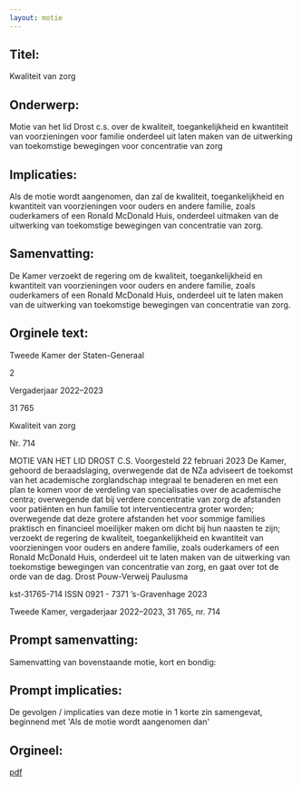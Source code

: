 ```yaml
---
layout: motie
---
```

## Titel:
Kwaliteit van zorg 
## Onderwerp:
Motie van het lid Drost c.s. over de kwaliteit, toegankelijkheid en kwantiteit van voorzieningen voor familie onderdeel uit laten maken van de uitwerking van toekomstige bewegingen voor concentratie van zorg
## Implicaties:

Als de motie wordt aangenomen, dan zal de kwaliteit, toegankelijkheid en kwantiteit van voorzieningen voor ouders en andere familie, zoals ouderkamers of een Ronald McDonald Huis, onderdeel uitmaken van de uitwerking van toekomstige bewegingen van concentratie van zorg.
## Samenvatting:

De Kamer verzoekt de regering om de kwaliteit, toegankelijkheid en kwantiteit van voorzieningen voor ouders en andere familie, zoals ouderkamers of een Ronald McDonald Huis, onderdeel uit te laten maken van de uitwerking van toekomstige bewegingen van concentratie van zorg.
## Orginele text:


Tweede Kamer der Staten-Generaal

2

Vergaderjaar 2022–2023

31 765

Kwaliteit van zorg

Nr. 714

MOTIE VAN HET LID DROST C.S.
Voorgesteld 22 februari 2023
De Kamer,
gehoord de beraadslaging,
overwegende dat de NZa adviseert de toekomst van het academische
zorglandschap integraal te benaderen en met een plan te komen voor de
verdeling van specialisaties over de academische centra;
overwegende dat bij verdere concentratie van zorg de afstanden voor
patiënten en hun familie tot interventiecentra groter worden;
overwegende dat deze grotere afstanden het voor sommige families
praktisch en financieel moeilijker maken om dicht bij hun naasten te zijn;
verzoekt de regering de kwaliteit, toegankelijkheid en kwantiteit van
voorzieningen voor ouders en andere familie, zoals ouderkamers of een
Ronald McDonald Huis, onderdeel uit te laten maken van de uitwerking
van toekomstige bewegingen van concentratie van zorg,
en gaat over tot de orde van de dag.
Drost
Pouw-Verweij
Paulusma

kst-31765-714
ISSN 0921 - 7371
’s-Gravenhage 2023

Tweede Kamer, vergaderjaar 2022–2023, 31 765, nr. 714


## Prompt samenvatting:
Samenvatting van bovenstaande motie, kort en bondig:


## Prompt implicaties:
De gevolgen / implicaties van deze motie in 1 korte zin samengevat, beginnend met 'Als de motie wordt aangenomen dan' 

## Orgineel:
[pdf](https://gegevensmagazijn.tweedekamer.nl/OData/v4/2.0/Document(38be0e95-afdd-4e9f-b6c4-94b0bd072c35)/resource)

